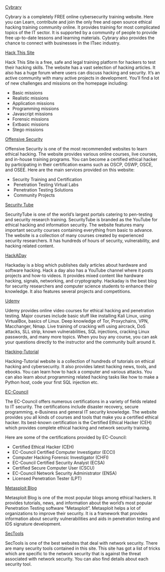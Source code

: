 [Cybrary](https://www.cybrary.it/)

Cybrary is a completely FREE online cybersecurity training website. Here  you can Learn, contribute and join the only free and open source  ethical hacking training community online. It provides training for most  complicated topics of the IT sector. It is supported by a community of  people to provide free up-to-date lessons and learning materials.  Cybrary also provides the chance to connect with businesses in the ITsec  industry.

[Hack This Site](https://www.hackthissite.org/)

Hack This Site is a free, safe and legal training platform for hackers  to test their hacking skills. The website has a vast selection of  hacking articles. It also has a huge forum where users can discuss  hacking and security. It’s an active community with many active projects  in development. You’ll find a lot of new challenges and missions on the  homepage including:

- Basic missions
- Realistic missions
- Application missions
- Programming missions
- Javascript missions
- Forensic missions
- Extbasic missions
- Stego missions

[Offensive Security](https://www.offensive-security.com/)

Offensive Security is one of the most recommended websites to learn  ethical hacking. The website provides various online courses, live  courses, and in-house training programs. You can become a certified  ethical hacker by participating in their certification exams such as  OSCP, OSWP, OSCE, and OSEE. Here are the main services provided on this  website:

- Security Training and Certification
- ​    Penetration Testing Virtual Labs
- ​    Penetration Testing Solutions
- ​    Community Projects

[Security Tube](http://www.securitytube.net/)

SecurityTube is one of the world’s largest portals catering to  pen-testing and security research training.  SecurityTube is branded as  the YouTube for ethical hacking and information security. The website  features many important security courses containing everything from  basic to advance. The website is a collection of many courses created by  experienced security researchers. It has hundreds of hours of security,  vulnerability, and hacking related content.

[HackADay](https://www.hackaday.com/)

Hackaday is a blog which publishes daily articles about hardware and  software hacking. Hack a day also has a YouTube channel where it posts  projects and how-to videos. It provides mixed content like hardware  hacking, signals, networking, and cryptography. Hackaday is the best  blog for security researchers and computer science students to enhance  their knowledge. It also features several projects and competitions.

[Udemy](https://www.udemy.com/)

Udemy provides online video courses for ethical hacking and penetration  testing. Major courses include basic stuff like installing Kali Linux,  using VirtualBox, basics of Linux. Deep knowledge of Tor, Proxychains,  VPN, Macchanger, Nmap. Live training of cracking wifi using aircrack,  DoS attacks, SLL strip, known vulnerabilities, SQL injections, cracking  Linux passwords, and many more topics. When you buy any course, you can  ask your questions directly to the instructor and the community built  around it.

[Hacking-Tutorial](https://www.hacking-tutorial.com/)

Hacking-Tutorial website is a collection of hundreds of tutorials on  ethical hacking and cybersecurity. It also provides latest hacking news,  tools, and ebooks. You can learn how to hack a computer and various  attacks. You can also learn about programming related hacking tasks like  how to make a Python host, code your first SQL injection etc.

[EC-Council](https://www.eccouncil.org/)

The EC-Council offers numerous certifications in a variety of fields  related to IT security. The certifications include disaster recovery,  secure programming, e-Business and general IT security knowledge. The  website provides you all kinds of courses and tools that make you a  certified ethical hacker. Its best-known certification is the Certified  Ethical Hacker (CEH) which provides complete ethical hacking and network  security training.

 Here are some of the certifications provided by EC-Council:

- Certified Ethical Hacker (CEH)
- EC-Council Certified Computer Investigator (ECCI)
- Computer Hacking Forensic Investigator (CHFI)
- EC-Council Certified Security Analyst (ECSA)
- Certified Secure Computer User (CSCU)
- EC-Council Network Security Administrator (ENSA)
- Licensed Penetration Tester (LPT)

[Metasploit Blog](https://blog.rapid7.com/tag/metasploit//)

Metasploit Blog is one of the most popular blogs among ethical hackers.  It provides tutorials, news, and information about the world’s most  popular Penetration Testing software “Metasploit”. Metasploit helps a  lot of organizations to improve their security. It is a framework that  provides information about security vulnerabilities and aids in  penetration testing and IDS signature development.

[SecTools](http://dreadditevelidot.onion/post/7e5ac0f03fa8696d71d9/#)

SecTools is one of the best websites that deal with network security.  There are many security tools contained in this site. This site has got a  list of tricks which are specific to the network security that is  against the threat associated with network security. You can also find  details about each security tool.									
